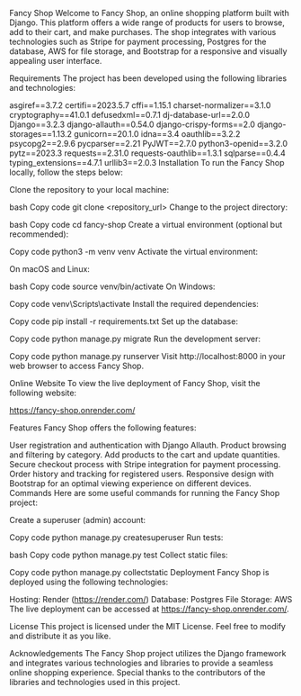 Fancy Shop
Welcome to Fancy Shop, an online shopping platform built with Django. This platform offers a wide range of products for users to browse, add to their cart, and make purchases. The shop integrates with various technologies such as Stripe for payment processing, Postgres for the database, AWS for file storage, and Bootstrap for a responsive and visually appealing user interface.

Requirements
The project has been developed using the following libraries and technologies:

asgiref==3.7.2
certifi==2023.5.7
cffi==1.15.1
charset-normalizer==3.1.0
cryptography==41.0.1
defusedxml==0.7.1
dj-database-url==2.0.0
Django==3.2.3
django-allauth==0.54.0
django-crispy-forms==2.0
django-storages==1.13.2
gunicorn==20.1.0
idna==3.4
oauthlib==3.2.2
psycopg2==2.9.6
pycparser==2.21
PyJWT==2.7.0
python3-openid==3.2.0
pytz==2023.3
requests==2.31.0
requests-oauthlib==1.3.1
sqlparse==0.4.4
typing_extensions==4.7.1
urllib3==2.0.3
Installation
To run the Fancy Shop locally, follow the steps below:

Clone the repository to your local machine:

bash
Copy code
git clone <repository_url>
Change to the project directory:

bash
Copy code
cd fancy-shop
Create a virtual environment (optional but recommended):

Copy code
python3 -m venv venv
Activate the virtual environment:

On macOS and Linux:

bash
Copy code
source venv/bin/activate
On Windows:

Copy code
venv\Scripts\activate
Install the required dependencies:

Copy code
pip install -r requirements.txt
Set up the database:

Copy code
python manage.py migrate
Run the development server:

Copy code
python manage.py runserver
Visit http://localhost:8000 in your web browser to access Fancy Shop.

Online Website
To view the live deployment of Fancy Shop, visit the following website:

https://fancy-shop.onrender.com/

Features
Fancy Shop offers the following features:

User registration and authentication with Django Allauth.
Product browsing and filtering by category.
Add products to the cart and update quantities.
Secure checkout process with Stripe integration for payment processing.
Order history and tracking for registered users.
Responsive design with Bootstrap for an optimal viewing experience on different devices.
Commands
Here are some useful commands for running the Fancy Shop project:

Create a superuser (admin) account:

Copy code
python manage.py createsuperuser
Run tests:

bash
Copy code
python manage.py test
Collect static files:

Copy code
python manage.py collectstatic
Deployment
Fancy Shop is deployed using the following technologies:

Hosting: Render (https://render.com/)
Database: Postgres
File Storage: AWS
The live deployment can be accessed at https://fancy-shop.onrender.com/.

License
This project is licensed under the MIT License. Feel free to modify and distribute it as you like.

Acknowledgements
The Fancy Shop project utilizes the Django framework and integrates various technologies and libraries to provide a seamless online shopping experience. Special thanks to the contributors of the libraries and technologies used in this project.
